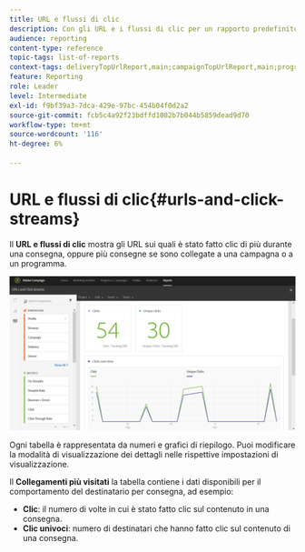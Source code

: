 ```yaml
---
title: URL e flussi di clic
description: Con gli URL e i flussi di clic per un rapporto predefinito, scopri come funzionano gli URL nelle consegne.
audience: reporting
content-type: reference
topic-tags: list-of-reports
context-tags: deliveryTopUrlReport,main;campaignTopUrlReport,main;programTopUrlReport,main
feature: Reporting
role: Leader
level: Intermediate
exl-id: f9bf39a3-7dca-429e-97bc-454b04f0d2a2
source-git-commit: fcb5c4a92f23bdffd1082b7b044b5859dead9d70
workflow-type: tm+mt
source-wordcount: '116'
ht-degree: 6%

---
```


# URL e flussi di clic{#urls-and-click-streams}

Il **URL e flussi di clic** mostra gli URL sui quali è stato fatto clic di più durante una consegna, oppure più consegne se sono collegate a una campagna o a un programma.

![](assets/delivery_reports_8.png)

Ogni tabella è rappresentata da numeri e grafici di riepilogo. Puoi modificare la modalità di visualizzazione dei dettagli nelle rispettive impostazioni di visualizzazione.

Il **Collegamenti più visitati** la tabella contiene i dati disponibili per il comportamento del destinatario per consegna, ad esempio:

* **Clic**: il numero di volte in cui è stato fatto clic sul contenuto in una consegna.
* **Clic univoci**: numero di destinatari che hanno fatto clic sul contenuto di una consegna.
